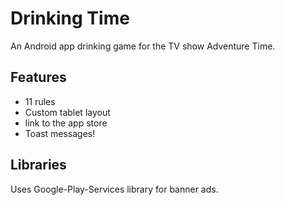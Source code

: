 Drinking Time
================

An Android app drinking game for the TV show Adventure Time.

## Features
* 11 rules
* Custom tablet layout
* link to the app store
* Toast messages!

## Libraries

Uses Google-Play-Services library for banner ads.